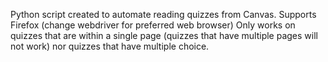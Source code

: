 Python script created to automate reading quizzes from Canvas. Supports Firefox (change webdriver for preferred web browser)
Only works on quizzes that are within a single page (quizzes that have multiple pages will not work) nor quizzes that have multiple choice.
